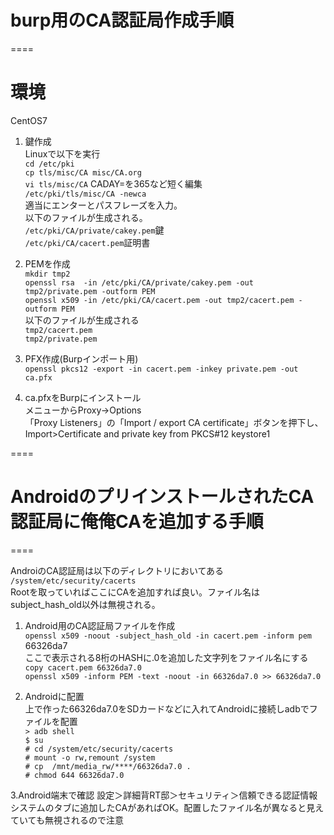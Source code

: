 # burp用のCA認証局作成手順
====

# 環境
CentOS7

1. 鍵作成  
    Linuxで以下を実行  
    `cd /etc/pki`  
    `cp tls/misc/CA misc/CA.org`  
    `vi tls/misc/CA`  CADAY=を365など短く編集  
    `/etc/pki/tls/misc/CA -newca`  
    適当にエンターとパスフレーズを入力。  
    以下のファイルが生成される。  
    `/etc/pki/CA/private/cakey.pem`鍵  
    `/etc/pki/CA/cacert.pem`証明書  

2. PEMを作成  
    `mkdir tmp2`  
    `openssl rsa  -in /etc/pki/CA/private/cakey.pem -out tmp2/private.pem -outform PEM`  
    `openssl x509 -in /etc/pki/CA/cacert.pem -out tmp2/cacert.pem -outform PEM`  
    以下のファイルが生成される  
    `tmp2/cacert.pem`  
    `tmp2/private.pem`  

3. PFX作成(Burpインポート用)  
    `openssl pkcs12 -export -in cacert.pem -inkey private.pem -out ca.pfx`  

4. ca.pfxをBurpにインストール  
    メニューからProxy->Options  
    「Proxy Listeners」の「Import / export CA certificate」ボタンを押下し、Import>Certificate and private key from PKCS#12 keystore1  


====
# AndroidのプリインストールされたCA認証局に俺俺CAを追加する手順  
====

AndroiのCA認証局は以下のディレクトリにおいてある  
`/system/etc/security/cacerts`  
Rootを取っていればここにCAを追加すれば良い。ファイル名はsubject_hash_old以外は無視される。


1. Android用のCA認証局ファイルを作成  
    `openssl x509 -noout -subject_hash_old -in cacert.pem -inform pem`  
    66326da7  
    ここで表示される8桁のHASHに.0を追加した文字列をファイル名にする  
    `copy cacert.pem 66326da7.0`  
    `openssl x509 -inform PEM -text -noout -in 66326da7.0 >> 66326da7.0`

2. Androidに配置  
    上で作った66326da7.0をSDカードなどに入れてAndroidに接続しadbでファイルを配置  
    `> adb shell`  
    `$ su`  
    `# cd /system/etc/security/cacerts`  
    `# mount -o rw,remount /system`  
    `# cp  /mnt/media_rw/****/66326da7.0 .`  
    `# chmod 644 66326da7.0`  

3.Android端末で確認
    設定＞詳細背RT邸＞セキュリティ＞信頼できる認証情報  
    システムのタブに追加したCAがあればOK。配置したファイル名が異なると見えていても無視されるので注意
    
